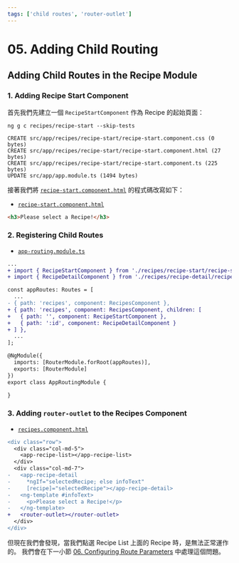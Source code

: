 ```yaml
---
tags: ['child routes', 'router-outlet']
---
```


# 05. Adding Child Routing

## Adding Child Routes in the Recipe Module

### 1. Adding Recipe Start Component

首先我們先建立一個 `RecipeStartComponent` 作為 Recipe 的起始頁面：

```shell
ng g c recipes/recipe-start --skip-tests
```

```
CREATE src/app/recipes/recipe-start/recipe-start.component.css (0 bytes)
CREATE src/app/recipes/recipe-start/recipe-start.component.html (27 bytes)
CREATE src/app/recipes/recipe-start/recipe-start.component.ts (225 bytes)
UPDATE src/app/app.module.ts (1494 bytes)
```

接著我們將 [`recipe-start.component.html`](../../course-project-1/src/app/recipes/recipe-start/recipe-start.component.html) 的程式碼改寫如下：

- [`recipe-start.component.html`](../../course-project-1/src/app/recipes/recipe-start/recipe-start.component.html)

```html
<h3>Please select a Recipe!</h3>
```

### 2. Registering Child Routes

- [`app-routing.module.ts`](../../course-project-1/src/app/app-routing.module.ts)

```diff
...
+ import { RecipeStartComponent } from './recipes/recipe-start/recipe-start.component';
+ import { RecipeDetailComponent } from './recipes/recipe-detail/recipe-detail.component';

const appRoutes: Routes = [
  ...
- { path: 'recipes', component: RecipesComponent },
+ { path: 'recipes', component: RecipesComponent, children: [
+   { path: '', component: RecipeStartComponent },
+   { path: ':id', component: RecipeDetailComponent }
+ ] },
  ...
];

@NgModule({
  imports: [RouterModule.forRoot(appRoutes)],
  exports: [RouterModule]
})
export class AppRoutingModule {

}
```

### 3. Adding `router-outlet` to the Recipes Component

- [`recipes.component.html`](../../course-project-1/src/app/recipes/recipes.component.html)

```diff
<div class="row">
  <div class="col-md-5">
    <app-recipe-list></app-recipe-list>
  </div>
  <div class="col-md-7">
-   <app-recipe-detail
-     *ngIf="selectedRecipe; else infoText"
-     [recipe]="selectedRecipe"></app-recipe-detail>
-   <ng-template #infoText>
-     <p>Please select a Recipe!</p>
-   </ng-template>
+   <router-outlet></router-outlet>
  </div>
</div>
```

但現在我們會發現，當我們點選 Recipe List 上面的 Recipe 時，是無法正常運作的。 我們會在下一小節 [06. Configuring Route Parameters](./06-configuring-route-parameters.md) 中處理這個問題。